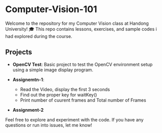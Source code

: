 # Computer-Vision-101

Welcome to the repository for my Computer Vision class at Handong University! 🎓 This repo contains lessons, exercises, and sample codes i had explored during the course.

## Projects

- **OpenCV Test**: Basic project to test the OpenCV environment setup using a simple image display program.

- **Assignemtn-1**:
  <ul>
    <li>Read the Video, display the first 3 seconds</li>
    <li>Find out the proper key for waitKey()</li>
    <li>Print number of cuurent frames and Total number of Frames</li>
  </ul>

- **Assignment-2**

Feel free to explore and experiment with the code. If you have any questions or run into issues, let me know!
